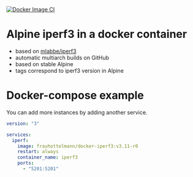 [![Docker Image CI](https://github.com/frauhottelmann/docker-iperf3/actions/workflows/docker-image.yml/badge.svg)](https://github.com/frauhottelmann/docker-iperf3/actions/workflows/docker-image.yml)

# Alpine iperf3 in a docker container

- based on [mlabbe/iperf3](https://github.com/michellabbe/docker-iperf3)
- automatic multiarch builds on GitHub
- based on stable Alpine
- tags correspond to iperf3 version in Alpine

# Docker-compose example

You can add more instances by adding another service.
```yaml
version: "3"

services:
  iperf:
    image: frauhottelmann/docker-iperf3:v3.11-r0
    restart: always
    container_name: iperf3
    ports:
      - "5201:5201"
```
